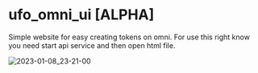 # ufo_omni_ui [ALPHA]

Simple website for easy creating tokens on omni. 
For use this right know you need start api service and then open html file.

![2023-01-08_23-21-00](https://user-images.githubusercontent.com/57581726/211214960-bf50b21c-e23b-48ad-a5d6-ec0618fdeeae.png)
